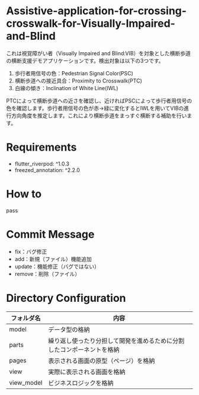 # Assistive-application-for-crossing-crosswalk-for-Visually-Impaired-and-Blind
これは視覚障がい者（Visually Impaired and Blind:VIB）を対象とした横断歩道の横断支援デモアプリケーションです。検出対象は以下の3つです。
1. 歩行者用信号の色：Pedestrian Signal Color(PSC)
2. 横断歩道への接近具合：Proximity to Crosswalk(PTC)
3. 白線の傾き：Inclination of White Line(IWL)

PTCによって横断歩道への近さを確認し、近ければPSCによって歩行者用信号の色を確認します。歩行者用信号の色が赤→緑に変化するとIWLを用いてVIBの進行方向角度を推定します。これにより横断歩道をまっすぐ横断する補助を行います。

# Requirements
-   flutter_riverpod: ^1.0.3
-   freezed_annotation: ^2.2.0

# How to
pass

# Commit Message
- fix：バグ修正
- add：新規（ファイル）機能追加
- update：機能修正（バグではない）
- remove：削除（ファイル）

# Directory Configuration
| フォルダ名 | 内容 |
| ---------- | ----------- |
| model | データ型の格納 |
| parts | 繰り返し使ったり分担して開発を進めるために分割したコンポーネントを格納 |
| pages | 表示される画面の原型（ページ）を格納 |
| view | 実際に表示される画面を格納 |
| view_model | ビジネスロジックを格納 |
